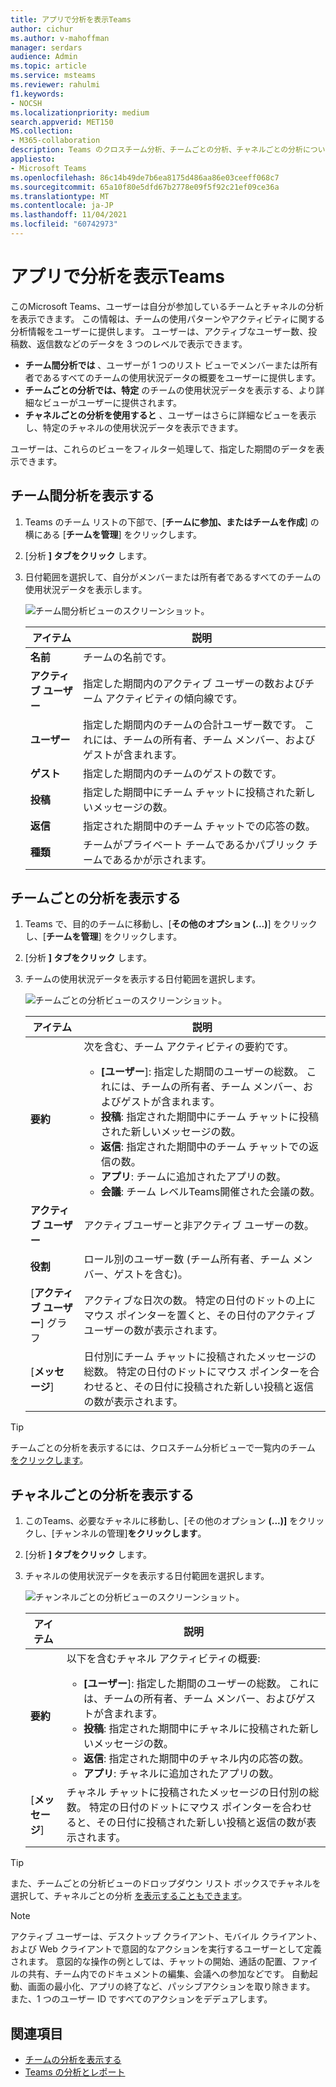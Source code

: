 ```yaml
---
title: アプリで分析を表示Teams
author: cichur
ms.author: v-mahoffman
manager: serdars
audience: Admin
ms.topic: article
ms.service: msteams
ms.reviewer: rahulmi
f1.keywords:
- NOCSH
ms.localizationpriority: medium
search.appverid: MET150
MS.collection:
- M365-collaboration
description: Teams のクロスチーム分析、チームごとの分析、チャネルごとの分析について学習します。この分析を使用すると、チームまたはチャネルの使用状況データがユーザーに表示されます。
appliesto:
- Microsoft Teams
ms.openlocfilehash: 86c14b49de7b6ea8175d486aa86e03ceeff068c7
ms.sourcegitcommit: 65a10f80e5dfd67b2778e09f5f92c21ef09ce36a
ms.translationtype: MT
ms.contentlocale: ja-JP
ms.lasthandoff: 11/04/2021
ms.locfileid: "60742973"
---
```

# <a name="view-analytics-in-teams"></a>アプリで分析を表示Teams

このMicrosoft Teams、ユーザーは自分が参加しているチームとチャネルの分析を表示できます。 この情報は、チームの使用パターンやアクティビティに関する分析情報をユーザーに提供します。 ユーザーは、アクティブなユーザー数、投稿数、返信数などのデータを 3 つのレベルで表示できます。

- **チーム間分析では** 、ユーザーが 1 つのリスト ビューでメンバーまたは所有者であるすべてのチームの使用状況データの概要をユーザーに提供します。
- **チームごとの分析では、特定** のチームの使用状況データを表示する、より詳細なビューがユーザーに提供されます。
- **チャネルごとの分析を使用すると** 、ユーザーはさらに詳細なビューを表示し、特定のチャネルの使用状況データを表示できます。

ユーザーは、これらのビューをフィルター処理して、指定した期間のデータを表示できます。

## <a name="view-cross-team-analytics"></a>チーム間分析を表示する

1. Teams のチーム リストの下部で、[**チームに参加、またはチームを作成**] の横にある [**チームを管理**] をクリックします。
2. [分析 **] タブをクリック** します。
3. 日付範囲を選択して、自分がメンバーまたは所有者であるすべてのチームの使用状況データを表示します。

    ![チーム間分析ビューのスクリーンショット。](../media/view-analytics-cross-team.png)

    |アイテム |説明  |
    |--------|-------------|
    |**名前**   |チームの名前です。 |
    |**アクティブ ユーザー**   |指定した期間内のアクティブ ユーザーの数およびチーム アクティビティの傾向線です。
    |**ユーザー**   |指定した期間内のチームの合計ユーザー数です。 これには、チームの所有者、チーム メンバー、およびゲストが含まれます。|
    |**ゲスト**   |指定した期間内のチームのゲストの数です。 |
    |**投稿**   |指定した期間中にチーム チャットに投稿された新しいメッセージの数。 |
    |**返信**   |指定された期間中のチーム チャットでの応答の数。 |
    |**種類**   |チームがプライベート チームであるかパブリック チームであるかが示されます。|

## <a name="view-per-team-analytics"></a>チームごとの分析を表示する

1. Teams で、目的のチームに移動し、[**その他のオプション (...)**] をクリックし、[**チームを管理**] をクリックします。
2. [分析 **] タブをクリック** します。
4. チームの使用状況データを表示する日付範囲を選択します。  

    ![チームごとの分析ビューのスクリーンショット。](../media/view-analytics-per-team.png)

    |アイテム |説明  |
    |--------|-------------|
    |**要約**   |次を含む、チーム アクティビティの要約です。<ul><li>**[ユーザー**]: 指定した期間のユーザーの総数。 これには、チームの所有者、チーム メンバー、およびゲストが含まれます。</li> <li>**投稿**: 指定された期間中にチーム チャットに投稿された新しいメッセージの数。</li><li>**返信**: 指定された期間中のチーム チャットでの返信の数。</li> <li>**アプリ**: チームに追加されたアプリの数。</li><li>**会議**: チーム レベルTeams開催された会議の数。</li> </ul> |
    |**アクティブ ユーザー**   |アクティブユーザーと非アクティブ ユーザーの数。|
    |**役割**   |ロール別のユーザー数 (チーム所有者、チーム メンバー、ゲストを含む)。|
    |[**アクティブ ユーザー**] グラフ  |アクティブな日次の数。 特定の日付のドットの上にマウス ポインターを置くと、その日付のアクティブ ユーザーの数が表示されます。|
    |[**メッセージ**]  |日付別にチーム チャットに投稿されたメッセージの総数。 特定の日付のドットにマウス ポインターを合わせると、その日付に投稿された新しい投稿と返信の数が表示されます。|

> [!TIP]
> チームごとの分析を表示するには、クロスチーム分析ビューで一覧内のチーム [をクリックします](#view-cross-team-analytics)。

## <a name="view-per-channel-analytics"></a>チャネルごとの分析を表示する

1. このTeams、必要なチャネルに移動し、[その他のオプション **(...)]** をクリックし、[チャンネルの管理]**をクリックします**。
2. [分析 **] タブをクリック** します。
3. チャネルの使用状況データを表示する日付範囲を選択します。  

    ![チャンネルごとの分析ビューのスクリーンショット。](../media/view-analytics-per-channel.png)

    |アイテム |説明  |
    |--------|-------------|
    |**要約**   |以下を含むチャネル アクティビティの概要:<ul><li>**[ユーザー**]: 指定した期間のユーザーの総数。 これには、チームの所有者、チーム メンバー、およびゲストが含まれます。</li> <li>**投稿**: 指定された期間中にチャネルに投稿された新しいメッセージの数。</li><li>**返信**: 指定された期間中のチャネル内の応答の数。</li> <li>**アプリ**: チャネルに追加されたアプリの数。</li> </ul> |
    |[**メッセージ**]  |チャネル チャットに投稿されたメッセージの日付別の総数。 特定の日付のドットにマウス ポインターを合わせると、その日付に投稿された新しい投稿と返信の数が表示されます。|

> [!TIP]
> また、チームごとの分析ビューのドロップダウン リスト ボックスでチャネルを選択して、チャネルごとの分析 [を表示することもできます](#view-per-team-analytics)。
    
> [!NOTE]
> アクティブ ユーザーは、デスクトップ クライアント、モバイル クライアント、および Web クライアントで意図的なアクションを実行するユーザーとして定義されます。 意図的な操作の例としては、チャットの開始、通話の配置、ファイルの共有、チーム内でのドキュメントの編集、会議への参加などです。 自動起動、画面の最小化、アプリの終了など、パッシブアクションを取り除きます。 また、1 つのユーザー ID ですべてのアクションをデデュアします。

## <a name="related-topics"></a>関連項目

- [チームの分析を表示する](https://support.office.com/article/view-analytics-for-your-teams-5b8ad4b1-af34-4217-aff4-cd11a820b56b)
- [Teams の分析とレポート](teams-reporting-reference.md)